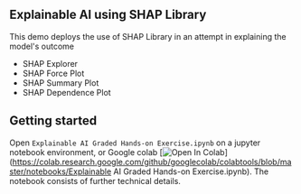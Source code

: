 ## Explainable AI using SHAP Library
This demo deploys the use of SHAP Library in an attempt in explaining the model's outcome

- SHAP Explorer
- SHAP Force Plot
- SHAP Summary Plot
- SHAP Dependence Plot

## Getting started
Open `Explainable AI Graded Hands-on Exercise.ipynb` on a jupyter notebook environment, or Google colab [![Open In Colab](https://colab.research.google.com/assets/colab-badge.svg)](https://colab.research.google.com/github/googlecolab/colabtools/blob/master/notebooks/Explainable AI Graded Hands-on Exercise.ipynb). The notebook consists of further technical details.
